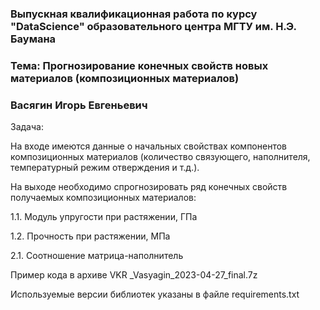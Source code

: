 ### Выпускная квалификационная работа по курсу "DataScience" образовательного центра МГТУ им. Н.Э. Баумана
### Тема: Прогнозирование конечных свойств новых материалов (композиционных материалов)
### Васягин Игорь Евгеньевич
Задача:

На входе имеются данные о начальных свойствах компонентов композиционных материалов (количество связующего, наполнителя, температурный режим отверждения и т.д.). 

На выходе необходимо спрогнозировать ряд конечных свойств получаемых композиционных материалов:

1.1. Модуль упругости при растяжении, ГПа

1.2. Прочность при растяжении, МПа

2.1. Соотношение матрица-наполнитель


Пример кода в архиве VKR _Vasyagin_2023-04-27_final.7z


Используемые версии библиотек указаны в файле requirements.txt
